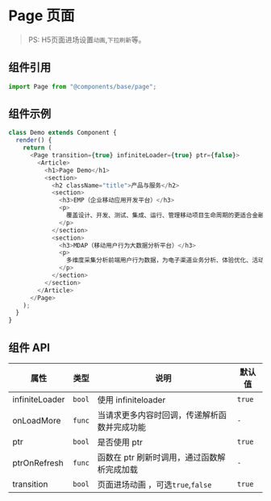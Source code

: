 # Page 页面

> PS: H5页面进场设置`动画`,`下拉刷新`等。

## 组件引用

```js
import Page from "@components/base/page";
```

## 组件示例

<!--DemoStart-->

```js
class Demo extends Component {
  render() {
    return (
      <Page transition={true} infiniteLoader={true} ptr={false}>
        <Article>
          <h1>Page Demo</h1>
          <section>
            <h2 className="title">产品与服务</h2>
            <section>
              <h3>EMP（企业移动应用开发平台）</h3>
              <p>
                覆盖设计、开发、测试、集成、运行、管理移动项目生命周期的更适合金融行业的移动开发平台。灵活支持Native原生接口映射及HTML5开发模式，发挥各自优势，适合不同金融场景。EMP提供更丰富的展示控件、更高效的开发模式、更优秀的用户体验。
              </p>
            </section>
            <section>
              <h3>MDAP（移动用户行为大数据分析平台）</h3>
              <p>
                多维度采集分析前端用户行为数据，为电子渠道业务分析、体验优化、活动分析、精准营销、渠道质量评估提供有力数据支撑。致力于打造真正适合移动互联网金融的用户行为分析大数据平台。
              </p>
            </section>
          </section>
        </Article>
      </Page>
    );
  }
}
```

<!--End-->

## 组件 API

| 属性           | 类型   | 说明                                         | 默认值 |
| -------------- | ------ | -------------------------------------------- | ------ |
| infiniteLoader | `bool` | 使用 infiniteloader                          | `true` |
| onLoadMore     | `func` | 当请求更多内容时回调，传递解析函数并完成功能 | `-`    |
| ptr            | `bool` | 是否使用 ptr                                 | `true` |
| ptrOnRefresh   | `func` | 函数在 ptr 刷新时调用，通过函数解析完成加载  | `-`    |
| transition     | `bool` | 页面进场动画 ，可选`true`,`false`            | `true` |
